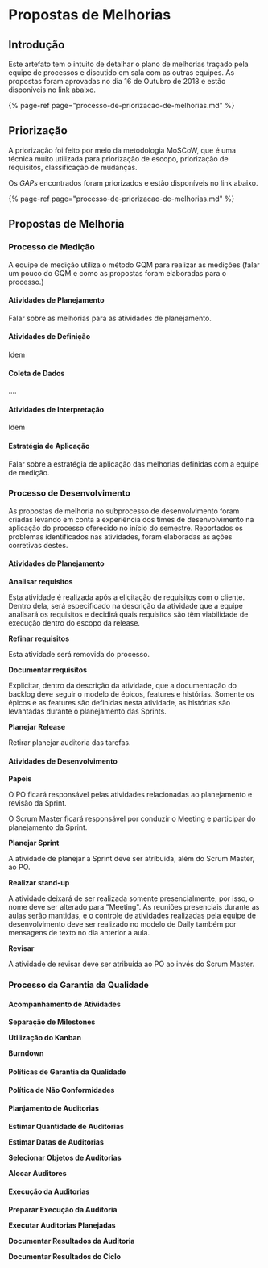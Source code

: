 # Propostas de Melhorias

## Introdução

Este artefato tem o intuito de detalhar o plano de melhorias traçado pela equipe de processos e discutido em sala com as outras equipes. As propostas foram aprovadas no dia 16 de Outubro de 2018 e estão disponíveis no link abaixo.

{% page-ref page="processo-de-priorizacao-de-melhorias.md" %}

## Priorização

A priorização foi feito por meio da metodologia MoSCoW, que é uma técnica muito utilizada para priorização de escopo, priorização de requisitos, classificação de mudanças.

Os _GAPs_ encontrados foram priorizados e estão disponíveis no link abaixo.

{% page-ref page="processo-de-priorizacao-de-melhorias.md" %}

## Propostas de Melhoria

### Processo de Medição

A equipe de medição utiliza o método GQM para realizar as medições \(falar um pouco do GQM e como as propostas foram elaboradas para o processo.\)

#### Atividades de Planejamento

Falar sobre as melhorias para as atividades de planejamento.

#### Atividades de Definição

Idem

#### Coleta de Dados

....

#### Atividades de Interpretação

Idem

#### Estratégia de Aplicação

Falar sobre a estratégia de aplicação das melhorias definidas com a equipe de medição.

### Processo de Desenvolvimento

As propostas de melhoria no subprocesso de desenvolvimento foram criadas levando em conta a experiência dos times de desenvolvimento na aplicação do processo oferecido no início do semestre. Reportados os problemas identificados nas atividades, foram elaboradas as ações corretivas destes.

#### Atividades de Planejamento

**Analisar requisitos**

Esta atividade é realizada após a elicitação de requisitos com o cliente. Dentro dela, será especificado na descrição da atividade que a equipe analisará os requisitos e decidirá quais requisitos são têm viabilidade de execução dentro do escopo da release.

**Refinar requisitos**

Esta atividade será removida do processo.

**Documentar requisitos**

Explicitar, dentro da descrição da atividade, que a documentação do backlog deve seguir o modelo de épicos, features e histórias. Somente os épicos e as features são definidas nesta atividade, as histórias são levantadas durante o planejamento das Sprints.

**Planejar Release**

Retirar planejar auditoria das tarefas.

#### Atividades de Desenvolvimento

**Papeis**

O PO ficará responsável pelas atividades relacionadas ao planejamento e revisão da Sprint.

O Scrum Master ficará responsável por conduzir o Meeting e participar do planejamento da Sprint.

**Planejar Sprint**

A atividade de planejar a Sprint deve ser atribuída, além do Scrum Master, ao PO.

**Realizar stand-up**

A atividade deixará de ser realizada somente presencialmente, por isso, o nome deve ser alterado para "Meeting". As reuniões presenciais durante as aulas serão mantidas, e o controle de atividades realizadas pela equipe de desenvolvimento deve ser realizado no modelo de Daily também por mensagens de texto no dia anterior a aula.

**Revisar**

A atividade de revisar deve ser atribuída ao PO ao invés do Scrum Master.

### Processo da Garantia da Qualidade

#### Acompanhamento de Atividades

**Separação de Milestones**

**Utilização do Kanban**

**Burndown**

#### Políticas de Garantia da Qualidade

**Política de Não Conformidades**

#### Planjamento de Auditorias

**Estimar Quantidade de Auditorias**

**Estimar Datas de Auditorias**

**Selecionar Objetos de Auditorias**

**Alocar Auditores**

#### Execução da Auditorias

**Preparar Execução da Auditoria**

**Executar Auditorias Planejadas**

**Documentar Resultados da Auditoria**

**Documentar Resultados do Ciclo**

